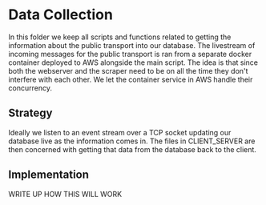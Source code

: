 # Data Collection
In this folder we keep all scripts and functions related to getting the information about the public transport into our database. 
The livestream of incoming messages for the public transport is ran from a separate docker container deployed to AWS alongside the main script. 
The idea is that since both the webserver and the scraper need to be on all the time they don't interfere with each other. We let the container service in AWS handle their concurrency. 

## Strategy
Ideally we listen to an event stream over a TCP socket updating our database live as the information comes in. The files in CLIENT_SERVER are then concerned with getting that data from the database back to the client. 

## Implementation

WRITE UP HOW THIS WILL WORK